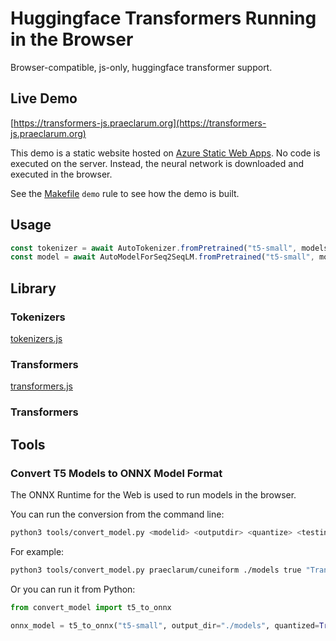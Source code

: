 # Huggingface Transformers Running in the Browser

Browser-compatible, js-only, huggingface transformer support.


## Live Demo

[https://transformers-js.praeclarum.org](https://transformers-js.praeclarum.org)

This demo is a static website hosted on [Azure Static Web Apps](https://azure.microsoft.com/en-us/services/app-service/static/).
No code is executed on the server. Instead, the neural network is downloaded and executed in the browser.

See the [Makefile](Makefile) `demo` rule to see how the demo is built.


## Usage

```js
const tokenizer = await AutoTokenizer.fromPretrained("t5-small", models_path="/models");
const model = await AutoModelForSeq2SeqLM.fromPretrained("t5-small", models_path="/models");
```


## Library

### Tokenizers

[tokenizers.js](src/tokenizers.js)

### Transformers

[transformers.js](src/transformers.js)

### Transformers

## Tools

### Convert T5 Models to ONNX Model Format

The ONNX Runtime for the Web is used to run models in the browser.

You can run the conversion from the command line:

```bash
python3 tools/convert_model.py <modelid> <outputdir> <quantize> <testinput>
```

For example:

```bash
python3 tools/convert_model.py praeclarum/cuneiform ./models true "Translate Akkadian to English: lugal"
```

Or you can run it from Python:

```python
from convert_model import t5_to_onnx

onnx_model = t5_to_onnx("t5-small", output_dir="./models", quantized=True)
```
